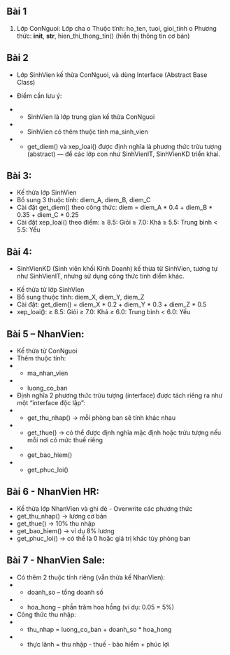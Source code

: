 ## Bài 1
1.	Lớp ConNguoi: Lớp cha
o	Thuộc tính: ho_ten, tuoi, gioi_tinh
o	Phương thức: __init__, __str__, hien_thi_thong_tin() (hiển thị thông tin cơ bản)

## Bài 2
- Lớp SinhVien kế thừa ConNguoi, và dùng Interface (Abstract Base Class)
* Điểm cần lưu ý:
- - SinhVien là lớp trung gian kế thừa ConNguoi
- - SinhVien có thêm thuộc tính ma_sinh_vien
- - get_diem() và xep_loai() được định nghĩa là phương thức trừu tượng (abstract) — để các lớp con như SinhVienIT, SinhVienKD triển khai.

## Bài 3:
- Kế thừa lớp SinhVien
- Bổ sung 3 thuộc tính: diem_A, diem_B, diem_C
- Cài đặt get_diem() theo công thức:
  diem = diem_A * 0.4 + diem_B * 0.35 + diem_C * 0.25
- Cài đặt xep_loai() theo điểm:
    ≥ 8.5: Giỏi
    ≥ 7.0: Khá
    ≥ 5.5: Trung bình
    < 5.5: Yếu

## Bài 4:
* SinhVienKD (Sinh viên khối Kinh Doanh) kế thừa từ SinhVien, tương tự như SinhVienIT, nhưng sử dụng công thức tính điểm khác.
- Kế thừa từ lớp SinhVien
- Bổ sung thuộc tính: diem_X, diem_Y, diem_Z
- Cài đặt:
    get_diem() = diem_X * 0.2 + diem_Y * 0.3 + diem_Z * 0.5
- xep_loai():
    ≥ 8.5: Giỏi
    ≥ 7.0: Khá
    ≥ 6.0: Trung bình
    < 6.0: Yếu

## Bài 5 – NhanVien:
- Kế thừa từ ConNguoi
- Thêm thuộc tính:
- - ma_nhan_vien
- - luong_co_ban
- Định nghĩa 2 phương thức trừu tượng (interface) được tách riêng ra như một “interface độc lập”:
- - get_thu_nhap() → mỗi phòng ban sẽ tính khác nhau
- - get_thue() → có thể được định nghĩa mặc định hoặc trừu tượng nếu mỗi nơi có mức thuế riêng
- - get_bao_hiem()
- - get_phuc_loi()

## Bài 6 - NhanVien HR:
- Kế thừa lớp NhanVien và ghi đè - Overwrite các phương thức
- get_thu_nhap() → lương cơ bản
- get_thue() → 10% thu nhập
- get_bao_hiem() → ví dụ 8% lương
- get_phuc_loi() → có thể là 0 hoặc giá trị khác tùy phòng ban

## Bài 7 - NhanVien Sale:
- Có thêm 2 thuộc tính riêng (vẫn thừa kế NhanVien):
- - doanh_so – tổng doanh số
- - hoa_hong – phần trăm hoa hồng (ví dụ: 0.05 = 5%)
- Công thức thu nhập:
- - thu_nhap = luong_co_ban + doanh_so * hoa_hong 
- - thực lãnh = thu nhập - thuế - bảo hiểm + phúc lợi